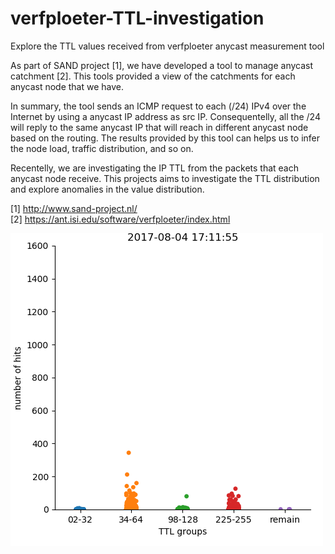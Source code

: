 # verfploeter-TTL-investigation
Explore the TTL values received from verfploeter anycast measurement tool


As part of SAND project [1], we have developed a tool to manage anycast catchment [2].
This tools provided a view of the catchments for each anycast node that we have.

In summary, the tool sends an ICMP request to each (/24) IPv4 over the Internet by using a anycast IP address as src IP.
Consequentelly, all the /24 will reply to the same anycast IP that will reach in different anycast node based on the routing.
The results provided by this tool can helps us to infer the node load, traffic distribution, and so on.

Recentelly, we are investigating the IP TTL from the packets that each anycast node receive. This projects aims to investigate 
the TTL distribution and explore anomalies in the value distribution.

[1] http://www.sand-project.nl/ <br>
[2] https://ant.isi.edu/software/verfploeter/index.html




![TTL clusters](https://github.com/SIDN/verfploeter-TTL-investigation/blob/master/imgs/ttl.gif)
